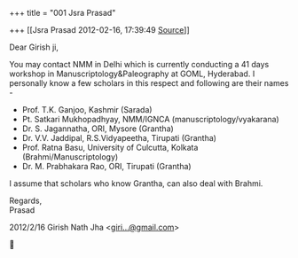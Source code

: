 +++
title = "001 Jsra Prasad"

+++
[[Jsra Prasad	2012-02-16, 17:39:49 [Source](https://groups.google.com/g/bvparishat/c/YZoXFLH2JbE)]]



Dear Girish ji,  
  
You may contact NMM in Delhi which is currently conducting a 41 days workshop in Manuscriptology&Paleography at GOML, Hyderabad. I personally know a few scholars in this respect and following are their names -  
  
- Prof. T.K. Ganjoo, Kashmir (Sarada)  
- Pt. Satkari Mukhopadhyay, NMM/IGNCA (manuscriptology/vyakarana)  
- Dr. S. Jagannatha, ORI, Mysore (Grantha)  
- Dr. V.V. Jaddipal, R.S.Vidyapeetha, Tirupati (Grantha)  
- Prof. Ratna Basu, University of Culcutta, Kolkata (Brahmi/Manuscriptology)  
- Dr. M. Prabhakara Rao, ORI, Tirupati (Grantha)  
  
I assume that scholars who know Grantha, can also deal with Brahmi.  
  
Regards,  
Prasad  
  

2012/2/16 Girish Nath Jha \<[giri...@gmail.com]()\>



